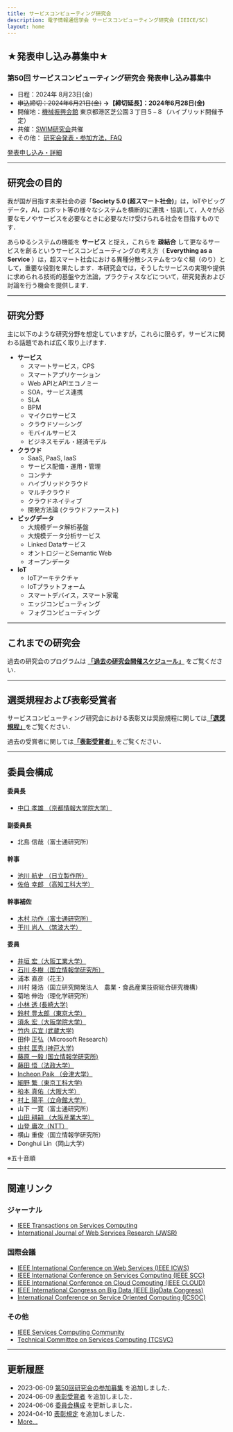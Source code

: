 ```yaml
---
title: サービスコンピューティング研究会
description: 電子情報通信学会 サービスコンピューティング研究会 (IEICE/SC)
layout: home
---
```


## <a id="cfp" name="cfp"></a>**★発表申し込み募集中★**
### 第50回 サービスコンピューティング研究会 発表申し込み募集中

- 日程：2024年 8月23日(金)
- ~~申込締切：2024年6月21日(金)~~   **→【締切延長】：2024年6月28日(金)**
- 開催地：[機械振興会館](https://www.jspmi.or.jp/kaigishitsu/access.html) 東京都港区芝公園３丁目５−８（ハイブリッド開催予定）
- 共催：[SWIM研究会](https://www.ieice.org/iss/swim/jpn/)共催
- その他： [研究会発表・参加方法，FAQ](http://www.ieice.org/jpn/toukou/kenkyukai.html)

<a href="https://www.ieice.org/ken/program/index.php?tgid=IEICE-SC" class="btn_10">発表申し込み・詳細</a>
<!-- <a href="https://www.ieice.org/ken/program/index.php?tgid=IEICE-SC" class="btn_28"><span>発表申し込み</span></a> -->

---

## 研究会の目的

我が国が目指す未来社会の姿「**Society 5.0 (超スマート社会)**」は，IoTやビッグデータ，AI，ロボット等の様々なシステムを横断的に連携・協調して，人々が必要なモノやサービスを必要なときに必要なだけ受けられる社会を目指すものです．

あらゆるシステムの機能を __サービス__ と捉え，これらを __疎結合__ して更なるサービスを創るというサービスコンピューティングの考え方（ __Everything as a Service__ ）は，超スマート社会における異種分散システムをつなぐ糊（のり）として，重要な役割を果たします．本研究会では，そうしたサービスの実現や提供に求められる技術的基盤や方法論，プラクティスなどについて，研究発表および討論を行う機会を提供します．

---

## <a id="keywords" name="keywords"></a>研究分野
主に以下のような研究分野を想定していますが，これらに限らず，サービスに関わる話題であれば広く取り上げます．

- __サービス__
  - スマートサービス，CPS
  - スマートアプリケーション
  - Web APIとAPIエコノミー
  - SOA，サービス連携
  - SLA
  - BPM
  - マイクロサービス
  - クラウドソーシング
  - モバイルサービス
  - ビジネスモデル・経済モデル
- __クラウド__
  - SaaS, PaaS, IaaS
  - サービス配備・運用・管理
  - コンテナ
  - ハイブリッドクラウド
  - マルチクラウド
  - クラウドネイティブ
  - 開発方法論 (クラウドファースト)
- __ビッグデータ__
  - 大規模データ解析基盤
  - 大規模データ分析サービス
  - Linked Dataサービス
  - オントロジーとSemantic Web
  - オープンデータ
- __IoT__
  - IoTアーキテクチャ
  - IoTプラットフォーム
  - スマートデバイス，スマート家電
  - エッジコンピューティング
  - フォグコンピューティング

---

<!----------------------------- 参加案内　ここから  --------------------------------------->
<!-- 

## <a id="latest" name="latest_event"></a>第46回サービスコンピューティング研究会 【8/25(金) オンライン】


### 研究会概要
- __テーマ:__ 「ソサエティ5.0に向けたサービスコンピューティングとインタプライズモデル化技術」および一般
- __日程：__ 2023年8月25日（金）
- __会場：__ 機械振興会館 （ハイブリッド開催，主：現地開催（6-65会議室），副：オンライン）

### プログラム (変更の可能性があります)

<pre>
日時　2023年 8月25日(金)　13：00～13：10

会場 機械振興会館 （ハイブリッド開催，主：現地開催（6-65会議室），副：オンライン）

議題 「ソサエティ5.0に向けたサービスコンピューティングとインタプライズモデル化技術」および一般

−−−　委員長開催挨拶　（ 10分 ）　−−−

8月25日(金) 午後 （13：10～14：00）
座長: 須栗 裕樹（宮城大）

(1) 13:10 - 13:35
複数分野の企業技術者を対象としたAI教育法の実践と評価
○大江信宏（サイバー大）・山崎貞彦（阪電通大）・清尾克彦（サイバー大）・大高謙二（M2M/IoT）・澤本　潤（岩手県立大）・小泉寿男（東京電機大）

(2) 13:35 - 14:00
顔認証APIを用いた幼稚園業務支援システムの導入
○伊賀隆之介・髙橋　徹・山田耕嗣（阪産大）

−−−　休憩　（ 15分 ）　−−−

3月11日(金) 午前 ＤX化への試みとアプリケーション(II) （10：25～11：40）
座長: 山登 庸次 (NTT)

(3) 14:15 - 14:40
RFIDタグによる園児登降園管理システムの可能性
○岩井嶺弥・森岡耕大・山田耕嗣（阪産大）

(4) 14:40 - 15:05
地方自治体のオープンデータ公開プロセスを支援するアプリケーションの検討
○渡邊　輔・陳　思楠（神戸大）・佐伯幸朗（高知工科大）・中村匡秀（神戸大）

−−−　ソフトウェアインタプライズモデリング研究会 委員長挨拶，次回研究会案内（ 10分 ）　−−−

−−−　研究専門委員会　（ 30分 ）　−−−

</pre>

### 発表時間
- 一般講演：発表 20 分 ＋ 質疑応答 5 分

###  <a id="regist" name="regist"></a> 参加登録
第46回研究会に参加するためには __オンライン登録が必要__ です．
下記をご参照の上，登録ください．
1. 【参加費の支払い】　[このページ](https://ken.ieice.org/ken/user/index.php?cmd=participation&tgs_regid=59982eba3afed073cd973a13a9bfcfc82cc39225945aeb316aebf454839d865e) を参照の上，参加費をお支払いください．__学生の方は聴講参加費が無料__ です．
 -->

<!----------------------------- 参加案内　ここまで  --------------------------------------->


<!----------------------------- 開催案内(CFP)　ここから  --------------------------------------->
<!-- 
## <a id="next_event" name="next_event"></a>【次回開催案内】第47回サービスコンピューティング研究会

### 概要

- __テーマ:__  一般
- __日程：__ 2023年11月17日（金）- 18日（土）
- __会場：__ 仙都会館 (宮城県仙台市青葉区中央2-2-10)
- __協賛：__ 電子情報通信学会 知能ソフトウェア工学研究会 (IEICE/KBSE)
- __発表申し込み締め切り：__  2023年9月8日 （延長の可能性あり）


### 開催案内

次回第47回のSC研究会は，2023年11月17日～18日に，仙都会館（宮城県）で開催いたします．

昨年に引き続き，知能ソフトウェア工学研究会とサービスコンピューティング研究会との共催で開催します．知能ソフトウェア工学とサービスコンピューティングに関する幅広いトピックを募集します．どうぞ奮ってご応募下さい．

今回は，開催形態につきまして，次の点にご留意ください．

1. Zoom による配信なしで，現地 (仙台) のみでの開催といたします．
今後の KBSE 研究会，SC 研究会の開催形態が現地のみになることを意味するものではなく，この形態を試行する位置づけのものです．ご理解いただければ幸いです．

2. ポスターセッションを実施いたします．研究の初期段階での構想の発表，中間的な結果の発表などにご利用いただければと思います．ポスター発表の場合も，通常の口頭発表と同じ締切で，1ページの概要をご提出いただきます．研究会当日は，ポスターをお持ちください．

◆サービスコンピューティング研究会の表彰制度について

サービスコンピューティング研究会では，研究会での優れた発表に対する表彰制度があります．11月研究会では，予稿・プレゼンの総合的な評価により優秀賞1件程度を選出いたします．優秀賞に選ばれた発表は2024年3月研究会にて表彰させていただく予定です．

#### <a id="topics" name="topics"></a> 研究会のトピック（これらに限定しません）
- サービスとしてのAI (AI as a Service, AIaaS)
- Digital Transformation (DX)
- SOA， Webサービス， サービスコンポジション， サービス検索・選定・運用管理， サービスセキュリティ， レガシーシステム連携
- クラウト環境， SaaS， PaaS， IaaSの管理とアーキテクチャ
- クラウドに関する性能評価， ワークフロー， ビジネスプロセス， BPM
- クラウドソーシング， WebAPI， マッシュアップ， モバイルサービス， クラウドロボット
- IoT実現に向けたサービスアーキテクチャ
- ストリームデータ・ビッグデータのためのシステム，解析基盤
- 機械学習とその応用
- ディープラーニングとその応用
- サービス環境に関するその他の技術的話題

#### 参加申込要領
- __発表申込締切 ：__ 2023年9月8日（金）
- __原稿締切：__ 開催日の約3週間前となります．正確な日付は，お申し込み後，学会事務局より送付される案内メールをご参照ください．
- __論文ページ数 ：__ 6ページ以内 （ポスター発表1ページ）
- __発表時間 :__ 　25分 (20分発表，5分質疑応答）
  - ※申し込み件数によって，発表時間を調整する場合があります.
- __発表申込方法 ：__ [電子情報通信学会 研究会発表申込システム](https://www.ieice.org/ken/program/index.php?tgid=IEICE-SC)の「発表申込受付中」メニューよりお申込ください．
- __著作権譲渡 ：__ 予稿集を作成するために著作権譲渡に同意して頂きます．
	- [電子情報通信学会の著作権規定の基本方針](https://www.ieice.org/jpn/copyright/houshin.html)
- __聴講参加費：__ 2018年度より技報完全電子化に伴い，
参加者の属性に応じて[聴講参加費の支払い](https://www.ieice.org/ken/user/index.php?cmd=participation&tgs_regid=e05ca9ad364d3bb2e9638329921e4ff0da5f225ca6f9c15dd5bf8a34c878a6f6)が必要となります．
- __照会先：__
- 電子情報通信学会 知能ソフトウェア工学研究会 (IEICE/KBSE)
	- 田辺 良則（鶴見大学）E-mail: tanabe-y[at]tsurumi-u.ac.jp
- 電子情報通信学会 サービスコンピューティング研究会 (IEICE/SC)
  - 北島 信哉（富士通）  E-mail: kitajima.shinya[at]fujitsu.com

---
 -->
<!--
以下より選択できます (※申込件数によって，発表時間が短くなる場合があります)
	- ロング発表　: 口頭発表形式　45分(30分発表，15分質疑応答)
	- ショート発表: 口頭発表形式　30分(20分発表，10分質疑応答)
	- ポスター発表 (論文あり): ポスターセッション (1～2時間程度)
	- ポスター発表 (論文なし): ポスターセッション (1～2時間程度)
-->

<!--
#### 特記事項
- __懇親会について：__ 終了後，懇親会の開催を予定しております．詳細や希望調査など，発表申込みの締切後に連絡させていただきます．
-->

<!----------------------------- 開催案内(CFP)　ここまで  --------------------------------------->



## これまでの研究会

過去の研究会のプログラムは [**「過去の研究会開催スケジュール」**](https://ken.ieice.org/ken/program/index.php?instsoc=IEICE-D&tgid=IEICE-SC&year=39&region=0&sch1=1&schkey=&pnum=0&psize=2&psort=1&layout=&lang=&term=&pskey=&ps1=1&ps2=1&ps3=1&ps4=1&ps5=1&search_mode=) をご覧ください．
<!-- 過去の研究会のプログラムは [**「過去のイベント」**](seminar_list.md) をご覧ください． -->

---

## 選奨規程および表彰受賞者

サービスコンピューティング研究会における表彰又は奨励規程に関しては[**「選奨規程」**](award.md)をご覧ください．

過去の受賞者に関しては[**「表彰受賞者」**](winner.md)をご覧ください．

---

## 委員会構成

#### 委員長

- [中口 孝雄 （京都情報大学院大学）](https://www.kcg.edu/faculty/professor/t-nakaguchi)

#### 副委員長

- 北島 信哉（富士通研究所）

#### 幹事

- [池川 航史 （日立製作所）](https://ikegawa-koshi.github.io/)
- [佐伯 幸郎 （高知工科大学）](https://www.kochi-tech.ac.jp/profile/ja/saiki-sachio.html)

#### 幹事補佐

- [木村 功作（富士通研究所）](https://8card.net/p/39588542006)
- [干川 尚人 （筑波大学）](https://researchmap.jp/nhoshi_pub)

#### 委員

- [井垣 宏（大阪工業大学）](https://www.oit.ac.jp/laboratory/room/230)
- [石川 冬樹（国立情報学研究所）](http://research.nii.ac.jp/~f-ishikawa/)
- 浦本 直彦（花王）
- 川村 隆浩（国立研究開発法人　農業・食品産業技術総合研究機構）
- 菊地 伸治（理化学研究所）
- [小林 透 (長崎大学)](https://www.idsci.nagasaki-u.ac.jp/research_ac/facultylist/staff7)
- [鈴村 豊太郎（東京大学）](https://sites.google.com/view/toyolab/suzumura-1)
- [須永 宏（大阪学院大学）](https://www.ogu.ac.jp/faculty/teacher/info/sunaga.html)
- [竹内 広宜 (武蔵大学)](https://researchmap.jp/h.takeuchi)
- 田仲 正弘（Microsoft Research）
- [中村 匡秀 (神戸大学)](http://www27.cs.kobe-u.ac.jp/~masa-n/)
- [藤原 一毅 (国立情報学研究所)](http://ikki.fujiwa.la/)
- [藤田 悟（法政大学）](https://cis.hosei.ac.jp/depts/dm/fujita/)
- [Incheon Paik （会津大学）](http://ebiz.u-aizu.ac.jp/)
- [細野 繁（東京工科大学)](https://www.teu.ac.jp/info/lab/teacher/cs/index.html?id=1735)
- [柗本 真佑（大阪大学）](http://sdl.ist.osaka-u.ac.jp/~shinsuke/)
- [村上 陽平（立命館大学）](http://www.ritsumei.ac.jp/~yohei/)
- 山下 一寛（富士通研究所）
- [山田 耕嗣 （大阪産業大学）](https://kenkyu-s.osaka-sandai.ac.jp/cvclients/researchers/read0114110)
- [山登 庸次（NTT）](https://researchmap.jp/yamato_yoji)
- 横山 重俊（国立情報学研究所）
- Donghui Lin（岡山大学）

※五十音順

---

## 関連リンク

### ジャーナル
- [IEEE Transactions on Services Computing](http://www.computer.org/tsc)
- [International Journal of Web Services Research (JWSR)](http://www.servicescomputing.org/jwsr/)

### 国際会議
- [IEEE International Conference on Web Services (IEEE ICWS)](http://conferences.computer.org/icws/)
- [IEEE International Conference on Services Computing (IEEE SCC)](http://conferences.computer.org/scc/)
- [IEEE International Conference on Cloud Computing (IEEE CLOUD)](http://conferences.computer.org/cloud/)
- [IEEE International Congress on Big Data (IEEE BigData Congress)](http://conferences.computer.org/bigdatacongress/)
- [International Conference on Service Oriented Computing (ICSOC)](http://www.icsoc.org/)

### その他
- [IEEE Services Computing Community](https://www.ieeecommunities.org/services)
- [Technical Committee on Services Computing (TCSVC)](http://tab.computer.org/tcsc/)

---

## 更新履歴

- 2023-06-09 [第50回研究会の参加募集](#cfp) を追加しました．
- 2024-06-09 [表彰受賞者](winner.md) を追加しました．
- 2024-06-06 [委員会構成](#委員会構成) を更新しました．
- 2024-04-10 [表彰規定](award.md) を追加しました．
- [More...](seminar_list.md)

<!--
- 2023-09-04 [第47回研究会の参加募集](#next_event) を追加しました．
- 2022-05-30 [第41回研究会【オンライン開催】の報告](/seminar/report/update/2022/03/11/report-of-seminar.html)を書きました．
- 2022-03-09 [第42回研究会の参加募集](#next_event) を追加しました．
- 2022-03-08 [第41回研究会の参加登録，プログラム案内](#latest_event) を追加しました．
- 2022-03-08 [第40回研究会【オンライン開催】の報告](/seminar/report/update/2021/11/06/report-of-seminar.html)を書きました．
- 2021-08-30 [第40回研究会の参加募集](#latest_event) を追加しました．
- 2021-08-30 [第39回研究会【オンライン開催】の報告](/seminar/report/update/2021/08/27/report-of-seminar.html)を書きました．
- 2021-08-18 [第39回研究会の参加登録，プログラム案内](#latest_event) を追加しました．
- 2021-08-18 [第38回研究会【オンライン開催】の報告](/seminar/report/update/2021/05/28/report-of-seminar.html)を書きました．
- 2021-05-17 [第37回研究会【オンライン開催】の報告](/seminar/report/update/2021/03/19/report-of-seminar.html)を書きました．
- 2021-05-12 [第38回研究会の参加登録，プログラム案内](#latest_event) を追加しました．
- 2021-03-01 [第36回研究会【オンライン開催】の報告](/seminar/report/update/2020/11/13/report-of-seminar.html)を書きました．
- 2021-02-24 第37回研究会の参加登録，プログラム案内を追加しました．
- 2020-10-27 第36回研究会の参加登録をオープンしました．
- 2020-10-23 [第36回研究会の参加案内，特別企画の詳細情報を更新](#latest_event)しました．
- 2020-10-23 [野沢温泉村 as バーチャル開催地](virtual_venue.md) の情報を更新しました．
- 2020-10-16 第36回研究会の参加登録，プログラム案内を追加しました．
- 2020-10-16 [第35回研究会【オンライン開催】の報告](/seminar/report/update/2020/08/21/report-of-seminar.html)を書きました．
- 2020-07-01 第35回研究会の参加登録，プログラム案内を追加しました．
- 2020-07-01 [第34回研究会【オンライン開催】の報告](/seminar/report/update/2020/05/29/report-of-seminar.html)を書きました．
- 2020-05-16 第34回研究会の参加登録，プログラム案内を追加しました．第35回研究会の開催案内を掲載しました．
- 2020-04-07 [第33回研究会【オンライン開催】の報告](/seminar/report/update/2020/03/16/report-of-seminar.html)を書きました．
- 2020-03-12 第34回研究会の参加募集案内を追加しました
- 2020-03-12 第33回研究会の【オンライン開催】の告知を追加しました
- 2020-03-12 [ウィンターワークショップ2020・イン・京都の報告](/seminar/report/update/2020/01/25/report-of-seminar.html)をアップしました．
- 2020-03-12 [第32回研究会の報告](/seminar/report/update/2019/11/08/report-of-seminar.html)をアップしました．
- 2020-02-27 第33回研究会の【現地開催中止】の告知を追加しました
- 2019-12-27 第33回研究会の参加募集案内を追加しました
- 2019-08-26 第32回研究会の参加募集案内を追加しました
- 2019-08-26 [第31回研究会の報告](/seminar/report/update/2019/08/23/report-of-seminar.html)を書きました
- 2019-08-26 [第30回研究会の報告](/seminar/report/update/2019/05/31/report-of-seminar.html)を書きました
- 2019-06-11 第31回研究会の参加募集案内を追加しました
- 2019-04-03 第30回研究会の参加募集案内を追加しました
- 2019-04-03 [第29回研究会の報告](/seminar/report/update/2019/03/15/report-of-seminar.html)を書きました
- 2018-12-17 第29回研究会の参加募集案内を追加しました
- 2018-11-26 ウィンターワークショップの参加募集案内を追加しました
- 2018-11-26 [第28回研究会の報告](/seminar/report/update/2018/11/10/report-of-seminar.html)を書きました
-->